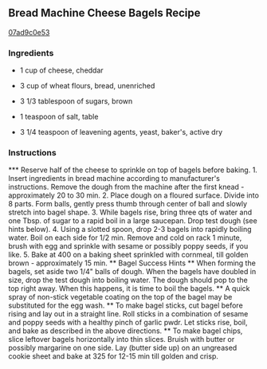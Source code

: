 ## Bread Machine Cheese Bagels Recipe

[07ad9c0e53](http://cookeatshare.com/recipes/bread-machine-cheese-bagels-91461)

### Ingredients

 - 1 cup of cheese, cheddar

 - 3 cup of wheat flours, bread, unenriched

 - 3 1/3 tablespoon of sugars, brown

 - 1 teaspoon of salt, table

 - 3 1/4 teaspoon of leavening agents, yeast, baker's, active dry

### Instructions

*** Reserve half of the cheese to sprinkle on top of bagels before baking. 1. Insert ingredients in bread machine according to manufacturer's instructions. Remove the dough from the machine after the first knead - approximately 20 to 30 min. 2. Place dough on a floured surface. Divide into 8 parts. Form balls, gently press thumb through center of ball and slowly stretch into bagel shape. 3. While bagels rise, bring three qts of water and one Tbsp. of sugar to a rapid boil in a large saucepan. Drop test dough (see hints below). 4. Using a slotted spoon, drop 2-3 bagels into rapidly boiling water. Boil on each side for 1/2 min. Remove and cold on rack 1 minute, brush with egg and sprinkle with sesame or possibly poppy seeds, if you like. 5. Bake at 400 on a baking sheet sprinkled with cornmeal, till golden brown - approximately 15 min. ** Bagel Success Hints ** When forming the bagels, set aside two 1/4" balls of dough. When the bagels have doubled in size, drop the test dough into boiling water. The dough should pop to the top right away. When this happens, it is time to boil the bagels. ** A quick spray of non-stick vegetable coating on the top of the bagel may be substituted for the egg wash. ** To make bagel sticks, cut bagel before rising and lay out in a straight line. Roll sticks in a combination of sesame and poppy seeds with a healthy pinch of garlic pwdr. Let sticks rise, boil, and bake as described in the above directions. ** To make bagel chips, slice leftover bagels horizontally into thin slices. Bruish with butter or possibly margarine on one side. Lay (butter side up) on an ungreased cookie sheet and bake at 325 for 12-15 min till golden and crisp.